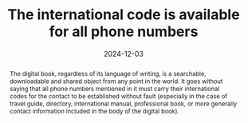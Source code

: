 ---
title: The international code is available for all phone numbers
detail: null
abstract: The digital book, regardless of its language of writing, is a searchable, downloadable and shared object from any point in the world. It goes without saying that all phone numbers mentioned in it must carry their international codes for the contact to be established without fault (especially in the case of travel guide, directory, international manual, professional book, or more generally contact information included in the body of the digital book).
categories:
  - Internationalization
agrege: O4123-E034
opquast: 4 123
indiceebook: "34"
description: "Rule 034"
before: "033"
weight: "034"
after: "035"
actif: "1"
layout: rules
date: 2024-12-03
tags:
  - Usability
objectif:
  - Allow the immeditate use of the phone call regardless of user context
Meo:
  - "Start each phone number with the country code with two previous digits of one more symbol, e.g. '+33' for France. Replace the zero, which may appear as the first digit, with the country code. "
  - Present the phone number as a series of pairs of digits separated by a single space, or the first pair, corresponding to the country code, begins with a plus symbol, and the second pair contains only one digit, to harmonize the rest. For example, '+33 1 00 00 00 00'
Controle:
  - For each phone number&nbsp;:<ul><li>Please check that first the country code has two digits preceding of a symbol more, e.g. '+33' for France.</li><li>Check that the zero, likely to appear as the first digit, is replaced by the country code.</li><li>Check that in its global form it is a series of pairs of digits separated by an inseparable space, or the first pair, corresponding to the country code, begins with a plus symbol, and the second pair contains only one number. For example, '+33 1 00 00 00 00'</li></ul>.
epubcheck: false
ace: false
humancheck: true
ReadiumGoToolkit: null
Source:
  - Opquast
Referentiel:
  - ""
steps:
  - design
  - editorial
---